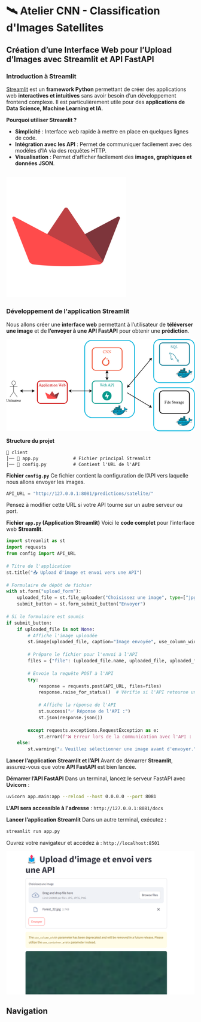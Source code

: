 # 🛰️ Atelier CNN - Classification d'Images Satellites  

## **Création d’une Interface Web pour l’Upload d’Images avec Streamlit et API FastAPI**  

### **Introduction à Streamlit**  
[Streamlit](https://streamlit.io/) est un **framework Python** permettant de créer des applications web **interactives et intuitives** sans avoir besoin d’un développement frontend complexe. Il est particulièrement utile pour des **applications de Data Science, Machine Learning et IA**.  

**Pourquoi utiliser Streamlit ?**  
- **Simplicité** : Interface web rapide à mettre en place en quelques lignes de code.  
- **Intégration avec les API** : Permet de communiquer facilement avec des modèles d’IA via des requêtes HTTP.  
- **Visualisation** : Permet d'afficher facilement des **images, graphiques et données JSON**.  

![logo streamlit](ressources/streamlit-logo.png)
---

### **Développement de l'application Streamlit**
Nous allons créer une **interface web** permettant à l’utilisateur de **téléverser une image** et de **l’envoyer à une API FastAPI** pour obtenir une **prédiction**.  

![diagramme de flux](ressources/cnn_flux.drawio.png)

**Structure du projet**
```
📁 client
│── 📄 app.py             # Fichier principal Streamlit
│── 📄 config.py          # Contient l'URL de l'API
```

**Fichier `config.py`**
Ce fichier contient la configuration de l’API vers laquelle nous allons envoyer les images.  

```python
API_URL = "http://127.0.0.1:8081/predictions/satelite/"
```
Pensez à modifier cette URL si votre API tourne sur un autre serveur ou port.

**Fichier `app.py` (Application Streamlit)**
Voici le **code complet** pour l’interface web **Streamlit**.

```python
import streamlit as st
import requests
from config import API_URL

# Titre de l'application
st.title("📤 Upload d'image et envoi vers une API")

# Formulaire de dépôt de fichier
with st.form("upload_form"):
    uploaded_file = st.file_uploader("Choisissez une image", type=["jpg", "jpeg", "png"])
    submit_button = st.form_submit_button("Envoyer")

# Si le formulaire est soumis
if submit_button:
    if uploaded_file is not None:
        # Affiche l'image uploadée
        st.image(uploaded_file, caption="Image envoyée", use_column_width=True)
        
        # Prépare le fichier pour l'envoi à l'API
        files = {"file": (uploaded_file.name, uploaded_file, uploaded_file.type)}

        # Envoie la requête POST à l'API
        try:
            response = requests.post(API_URL, files=files)
            response.raise_for_status()  # Vérifie si l'API retourne une erreur HTTP

            # Affiche la réponse de l'API
            st.success("✅ Réponse de l'API :")
            st.json(response.json())

        except requests.exceptions.RequestException as e:
            st.error(f"❌ Erreur lors de la communication avec l'API : {e}")
    else:
        st.warning("⚠️ Veuillez sélectionner une image avant d'envoyer.")
```

**Lancer l’application Streamlit et l’API**
Avant de démarrer **Streamlit**, assurez-vous que votre **API FastAPI** est bien lancée.

**Démarrer l’API FastAPI**
Dans un terminal, lancez le serveur FastAPI avec **Uvicorn** :
```bash
uvicorn app.main:app --reload --host 0.0.0.0 --port 8081
```
**L'API sera accessible à l'adresse** : `http://127.0.0.1:8081/docs`

**Lancer l’application Streamlit**
Dans un autre terminal, exécutez :
```bash
streamlit run app.py
```
Ouvrez votre navigateur et accédez à : `http://localhost:8501`

![streamlit](ressources/client.png)

## Navigation

